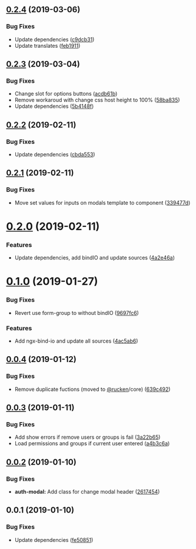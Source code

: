 ## [0.2.4](https://github.com/rucken/ionic/compare/0.2.3...0.2.4) (2019-03-06)


### Bug Fixes

* Update dependencies ([c9dcb31](https://github.com/rucken/ionic/commit/c9dcb31))
* Update translates ([feb1911](https://github.com/rucken/ionic/commit/feb1911))



## [0.2.3](https://github.com/rucken/ionic/compare/0.2.2...0.2.3) (2019-03-04)


### Bug Fixes

* Change slot for options buttons ([acdb61b](https://github.com/rucken/ionic/commit/acdb61b))
* Remove workaroud with change css host height to 100% ([58ba835](https://github.com/rucken/ionic/commit/58ba835))
* Update dependencies ([5b4148f](https://github.com/rucken/ionic/commit/5b4148f))



## [0.2.2](https://github.com/rucken/ionic/compare/0.2.1...0.2.2) (2019-02-11)


### Bug Fixes

* Update dependencies ([cbda553](https://github.com/rucken/ionic/commit/cbda553))



## [0.2.1](https://github.com/rucken/ionic/compare/0.2.0...0.2.1) (2019-02-11)


### Bug Fixes

* Move set values for inputs on modals template to component ([339477d](https://github.com/rucken/ionic/commit/339477d))



# [0.2.0](https://github.com/rucken/ionic/compare/0.1.0...0.2.0) (2019-02-11)


### Features

* Update dependencies, add bindIO and update sources ([4a2e46a](https://github.com/rucken/ionic/commit/4a2e46a))



# [0.1.0](https://github.com/rucken/ionic/compare/0.0.4...0.1.0) (2019-01-27)


### Bug Fixes

* Revert use form-group to without bindIO ([9697fc6](https://github.com/rucken/ionic/commit/9697fc6))


### Features

* Add ngx-bind-io and update all sources ([4ac5ab6](https://github.com/rucken/ionic/commit/4ac5ab6))



## [0.0.4](https://github.com/rucken/ionic/compare/0.0.3...0.0.4) (2019-01-12)


### Bug Fixes

* Remove duplicate fuctions (moved to [@rucken](https://github.com/rucken)/core) ([639c492](https://github.com/rucken/ionic/commit/639c492))



## [0.0.3](https://github.com/rucken/ionic/compare/0.0.2...0.0.3) (2019-01-11)


### Bug Fixes

* Add show errors if remove users or groups is fail ([3a22b65](https://github.com/rucken/ionic/commit/3a22b65))
* Load permissions and groups if current user entered ([a4b3c6a](https://github.com/rucken/ionic/commit/a4b3c6a))



## [0.0.2](https://github.com/rucken/ionic/compare/0.0.1...0.0.2) (2019-01-10)


### Bug Fixes

* **auth-modal:** Add class for change modal header ([2617454](https://github.com/rucken/ionic/commit/2617454))



## 0.0.1 (2019-01-10)


### Bug Fixes

* Update dependencies ([fe50851](https://github.com/rucken/ionic/commit/fe50851))



